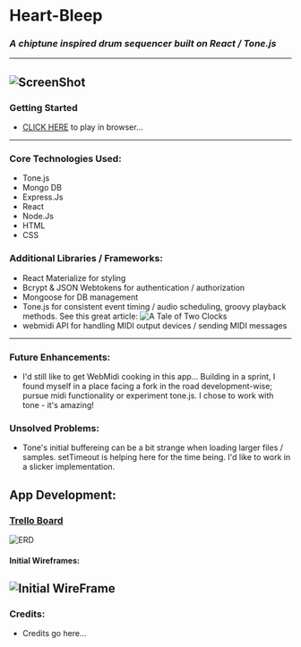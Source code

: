 # Heart-Bleep

### *A chiptune inspired drum sequencer built on React / Tone.js*
----
![ScreenShot](https://i.imgur.com/83U2gFf.png)
----
### Getting Started
- [CLICK HERE](https://aqueous-temple-93653.herokuapp.com/) to play in browser... 

---
### Core Technologies Used:
- Tone.js
- Mongo DB
- Express.Js
- React 
- Node.Js
- HTML 
- CSS

### Additional Libraries / Frameworks:
- React Materialize for styling
- Bcrypt & JSON Webtokens for authentication / authorization
- Mongoose for DB management
- Tone.js for consistent event timing / audio scheduling, groovy playback methods.  See this great article: ![A Tale of Two Clocks](https://www.html5rocks.com/en/tutorials/audio/scheduling/)
- webmidi API for handling MIDI output devices / sending MIDI messages
---

### Future Enhancements: 
- I'd still like to get WebMidi cooking in this app... Building in a sprint, I found myself in a place facing a fork in the road development-wise; pursue midi functionality or experiment tone.js.  I chose to work with tone - it's amazing!

### Unsolved Problems: 
- Tone's initial buffereing can be a bit strange when loading larger files / samples.  setTimeout is helping here for the time being.  I'd like to work in a slicker implementation.  

## App Development:

### [Trello Board](https://trello.com/b/pFZWBZKW/heart-bleep)

![ERD](https://i.imgur.com/ey2508j.png)

#### Initial Wireframes:

![Initial WireFrame](https://i.imgur.com/dRTcQdx.png)
----

### Credits: 

- Credits go here...